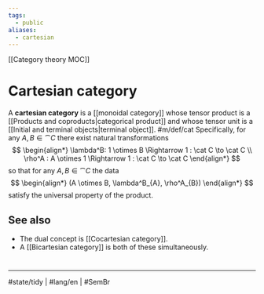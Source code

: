 ```yaml
---
tags:
  - public
aliases:
  - cartesian
---
```

[[Category theory MOC]]
# Cartesian category

A **cartesian category** is a [[monoidal category]] whose tensor product is a [[Products and coproducts|categorical product]] and whose tensor unit is a [[Initial and terminal objects|terminal object]]. #m/def/cat
Specifically, for any $A,B \in \cat C$ there exist natural transformations
$$
\begin{align*}
\lambda^B: 1 \otimes B \Rightarrow 1 : \cat C \to \cat C \\
\rho^A : A \otimes 1 \Rightarrow 1 : \cat C \to \cat C
\end{align*}
$$
so that for any $A,B \in \cat C$ the data
$$
\begin{align*}
(A \otimes B, \lambda^B_{A}, \rho^A_{B})
\end{align*}
$$
satisfy the universal property of the product.

## See also

- The dual concept is [[Cocartesian category]].
- A [[Bicartesian category]] is both of these simultaneously.

#
---
#state/tidy | #lang/en | #SemBr

